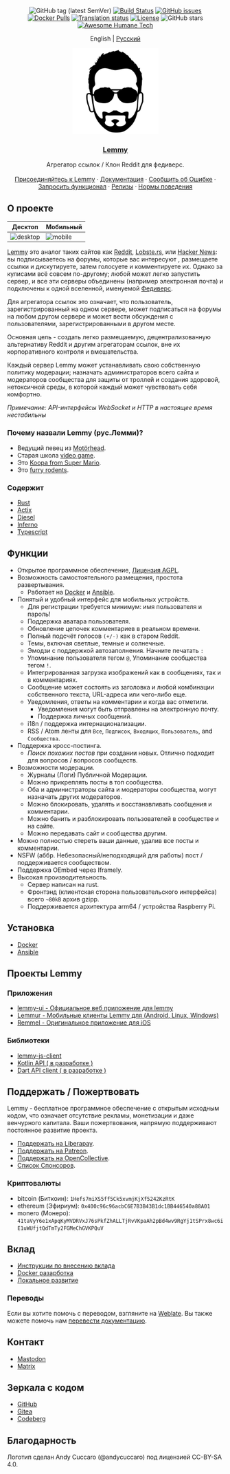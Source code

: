 <div align="center">

![GitHub tag (latest SemVer)](https://img.shields.io/github/tag/LemmyNet/lemmy.svg)
[![Build Status](https://cloud.drone.io/api/badges/LemmyNet/lemmy/status.svg)](https://cloud.drone.io/LemmyNet/lemmy/)
[![GitHub issues](https://img.shields.io/github/issues-raw/LemmyNet/lemmy.svg)](https://github.com/LemmyNet/lemmy/issues)
[![Docker Pulls](https://img.shields.io/docker/pulls/dessalines/lemmy.svg)](https://cloud.docker.com/repository/docker/dessalines/lemmy/)
[![Translation status](http://weblate.yerbamate.ml/widgets/lemmy/-/lemmy/svg-badge.svg)](http://weblate.yerbamate.ml/engage/lemmy/)
[![License](https://img.shields.io/github/license/LemmyNet/lemmy.svg)](LICENSE)
![GitHub stars](https://img.shields.io/github/stars/LemmyNet/lemmy?style=social)
[![Awesome Humane Tech](https://raw.githubusercontent.com/humanetech-community/awesome-humane-tech/main/humane-tech-badge.svg?sanitize=true)](https://github.com/humanetech-community/awesome-humane-tech)
</div>

<p align="center">
  <span>English</span> |
  <a href="readmes/README.ru.md">Русский</a>
</p>

<p align="center">
  <a href="https://join.lemmy.ml/" rel="noopener">
 <img width=200px height=200px src="https://raw.githubusercontent.com/LemmyNet/lemmy-ui/main/src/assets/icons/favicon.svg"></a>

 <h3 align="center"><a href="https://join.lemmy.ml">Lemmy</a></h3>
  <p align="center">
    Агрегатор ссылок / Клон Reddit для федиверс.
    <br />
    <br />
    <a href="https://join.lemmy.ml">Присоединяйтесь к Lemmy</a>
    ·
    <a href="https://join.lemmy.ml/docs/en/index.html">Документация</a>
    ·
    <a href="https://github.com/LemmyNet/lemmy/issues">Сообщить об Ошибке</a>
    ·
    <a href="https://github.com/LemmyNet/lemmy/issues">Запросить функционал</a>
    ·
    <a href="https://github.com/LemmyNet/lemmy/blob/main/RELEASES.md">Релизы</a>
    ·
    <a href="https://join.lemmy.ml/docs/en/code_of_conduct.html">Нормы поведения</a>
  </p>
</p>

## О проекте

Десктоп|Мобильный
---|---
![desktop](https://raw.githubusercontent.com/LemmyNet/joinlemmy-site/main/src/assets/images/main_img.webp)|![mobile](https://raw.githubusercontent.com/LemmyNet/joinlemmy-site/main/src/assets/images/mobile_pic.webp)

[Lemmy](https://github.com/LemmyNet/lemmy) это аналог таких сайтов как [Reddit](https://reddit.com), [Lobste.rs](https://lobste.rs), или [Hacker News](https://news.ycombinator.com/): вы подписываетесь на форумы, которые вас интересуют , размещаете ссылки и дискутируете, затем голосуете и комментируете их. Однако за кулисами всё совсем по-другому; любой может легко запустить сервер, и все эти серверы объединены (например электронная почта) и подключены к одной вселенной, именуемой [Федиверс](https://ru.wikipedia.org/wiki/Fediverse).

Для агрегатора ссылок это означает, что пользователь, зарегистрированный на одном сервере, может подписаться на форумы на любом другом сервере и может вести обсуждения с пользователями, зарегистрированными в другом месте.

Основная цель - создать легко размещаемую, децентрализованную альтернативу Reddit и другим агрегаторам ссылок, вне их корпоративного контроля и вмешательства. 

Каждый сервер Lemmy может устанавливать свою собственную политику модерации; назначать администраторов всего сайта и модераторов сообщества для защиты от троллей и создания здоровой, нетоксичной среды, в которой каждый может чувствовать себя комфортно. 

*Примечание: API-интерфейсы WebSocket и HTTP в настоящее время нестабильны*

### Почему назвали Lemmy (рус.Лемми)?

- Ведущий певец из [Motörhead](https://invidio.us/watch?v=pWB5JZRGl0U).
- Старая школа [video game](<https://en.wikipedia.org/wiki/Lemmings_(video_game)>).
- Это [Koopa from Super Mario](https://www.mariowiki.com/Lemmy_Koopa).
- Это [furry rodents](http://sunchild.fpwc.org/lemming-the-little-giant-of-the-north/).

### Содержит

- [Rust](https://www.rust-lang.org)
- [Actix](https://actix.rs/)
- [Diesel](http://diesel.rs/)
- [Inferno](https://infernojs.org)
- [Typescript](https://www.typescriptlang.org/)

## Функции

- Открытое программное обеспечение, [Лицензия AGPL](/LICENSE).
- Возможность самостоятельного размещения, простота развертывания.
  - Работает на [Docker](https://join.lemmy.ml/docs/en/administration/install_docker.html) и [Ansible](https://join.lemmy.ml/docs/en/administration/install_ansible.html).
- Понятый и удобный интерфейс для мобильных устройств.
  - Для регистрации требуется минимум: имя пользователя и пароль!
  - Поддержка аватара пользователя.
  - Обновление цепочек комментариев в реальном времени.
  - Полный подсчёт голосов `(+/-)` как в старом Reddit.
  - Темы, включая светлые, темные и солнечные.
  - Эмодзи с поддержкой автозаполнения. Начните печатать `:`
  - Упоминание пользователя тегом `@`, Упоминание сообщества тегом `!`.
  - Интегрированная загрузка изображений как в сообщениях, так и в комментариях.
  - Сообщение может состоять из заголовка и любой комбинации собственного текста, URL-адреса или чего-либо еще.
  - Уведомления, ответы на комментарии и когда вас отметили.
    - Уведомления могут быть отправлены на электронную почту.
    - Поддержка личных сообщений.
  - i18n / поддержка интернационализации.
  - RSS / Atom ленты для `Все`, `Подписок`, `Входящих`, `Пользователь`, and `Сообщества`.
- Поддержка кросс-постинга.
  - *Поиск похожих постов* при создании новых. Отлично подходит для вопросов / вопросов сообществ.
- Возможности модерации.
  - Журналы (Логи) Публичной Модерации.
  - Можно прикреплять посты в топ сообщества.
  - Оба и администраторы сайта и модераторы сообщества, могут назначать других модераторов. 
  - Можно блокировать, удалять и восстанавливать сообщения и комментарии.
  - Можно банить и разблокировать пользователей в сообществе и на сайте.
  - Можно передавать сайт и сообщества другим. 
- Можно полностью стереть ваши данные, удалив все посты и комментарии. 
- NSFW (аббр. Небезопасный/неподходящий для работы) пост / поддерживается сообществом.
- Поддержка OEmbed через Iframely.
- Высокая производительность.
  - Сервер написан на rust.
  - Фронтэнд (клиентская сторона пользовательского интерфейса) всего `~80kB` архив gzipp.
  - Поддерживается архитектура arm64 / устройства Raspberry Pi.

## Установка

- [Docker](https://join.lemmy.ml/docs/en/administration/install_docker.html)
- [Ansible](https://join.lemmy.ml/docs/en/administration/install_ansible.html)

## Проекты Lemmy

### Приложения

- [lemmy-ui - Официальное веб приложение для lemmy](https://github.com/LemmyNet/lemmy-ui)
- [Lemmur - Мобильные клиенты Lemmy для (Android, Linux, Windows)](https://github.com/krawieck/lemmur)
- [Remmel - Оригинальное приложение для iOS](https://github.com/uuttff8/Lemmy-iOS)

### Библиотеки

- [lemmy-js-client](https://github.com/LemmyNet/lemmy-js-client)
- [Kotlin API ( в разработке )](https://github.com/eiknat/lemmy-client)
- [Dart API client ( в разработке )](https://github.com/krawieck/lemmy_api_client)

## Поддержать / Пожертвовать

Lemmy - бесплатное программное обеспечение с открытым исходным кодом, что означает отсутствие рекламы, монетизации и даже венчурного капитала. Ваши пожертвования, напрямую поддерживают постоянное развитие проекта.

- [Поддержать на Liberapay](https://liberapay.com/Lemmy).
- [Поддержать на Patreon](https://www.patreon.com/dessalines).
- [Поддержать на OpenCollective](https://opencollective.com/lemmy).
- [Список Спонсоров](https://join.lemmy.ml/sponsors).

### Криптовалюты

- bitcoin (Биткоин): `1Hefs7miXS5ff5Ck5xvmjKjXf5242KzRtK`
- ethereum (Эфириум): `0x400c96c96acbC6E7B3B43B1dc1BB446540a88A01`
- monero (Монеро): `41taVyY6e1xApqKyMVDRVxJ76sPkfZhALLTjRvVKpaAh2pBd4wv9RgYj1tSPrx8wc6iE1uWUfjtQdTmTy2FGMeChGVKPQuV`

## Вклад

- [Инструкции по внесению вклада](https://join.lemmy.ml/docs/en/contributing/contributing.html)
- [Docker разарботка](https://join.lemmy.ml/docs/en/contributing/docker_development.html)
- [Локальное развитие](https://join.lemmy.ml/docs/en/contributing/local_development.html)

### Переводы

Если вы хотите помочь с переводом, взгляните на [Weblate](https://weblate.yerbamate.ml/projects/lemmy/joinlemmy/ru/). Вы также можете помочь нам [перевести документацию](https://github.com/LemmyNet/lemmy-docs#adding-a-new-language).

## Контакт

- [Mastodon](https://mastodon.social/@LemmyDev)
- [Matrix](https://matrix.to/#/#lemmy:matrix.org)

## Зеркала с кодом

- [GitHub](https://github.com/LemmyNet/lemmy)
- [Gitea](https://yerbamate.ml/LemmyNet/lemmy)
- [Codeberg](https://codeberg.org/LemmyNet/lemmy)

## Благодарность

Логотип сделан Andy Cuccaro (@andycuccaro) под лицензией CC-BY-SA 4.0.
